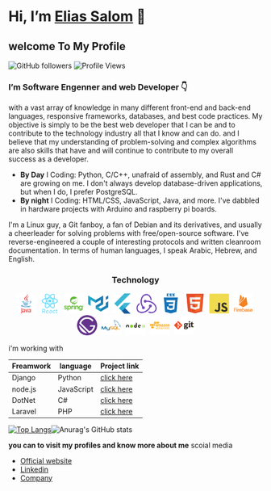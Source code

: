 <p align="center">

#  Hi, I’m [Elias Salom](https://eliassalom.github.io/Website/) 👋
##   welcome To My Profile

![GitHub followers](https://img.shields.io/github/followers/EliasSalom?style=for-the-badge)
![Profile Views](https://komarev.com/ghpvc/?username=EliasSalom&style=for-the-badge)
</p>

### I’m Software Engenner and web Developer :point_down:
with a vast array of knowledge in many different front-end and back-end languages, responsive frameworks, databases, and best code practices. My objective is simply to be the best web developer that I can be and to contribute to the technology industry all that I know and can do. and I believe that my understanding of problem-solving and complex algorithms are also skills that have and will continue to contribute to my overall success as a developer.

 - **By Day** I Coding: Python, C/C++, unafraid of assembly, and Rust and C# are growing on me. I don't always develop database-driven
   applications, but when I do, I prefer PostgreSQL.
 - **By night** I Coding: HTML/CSS, JavaScript, Java, and more. I've dabbled in hardware projects with Arduino and raspberry pi boards.
 
I'm a Linux guy, a Git fanboy, a fan of Debian and its derivatives, and usually a cheerleader for solving problems with free/open-source software. I've reverse-engineered a couple of interesting protocols and written cleanroom documentation.
In terms of human languages, I speak Arabic, Hebrew, and English.

<div align="center">
 <h3>Technology</h3>
  <img src="https://github.com/devicons/devicon/blob/master/icons/java/java-original-wordmark.svg" title="Java" alt="Java" width="40" height="40"/>&nbsp;
  <img src="https://github.com/devicons/devicon/blob/master/icons/react/react-original-wordmark.svg" title="React" alt="React" width="40" height="40"/>&nbsp;
  <img src="https://github.com/devicons/devicon/blob/master/icons/spring/spring-original-wordmark.svg" title="Spring" alt="Spring" width="40" height="40"/>&nbsp;
  <img src="https://github.com/devicons/devicon/blob/master/icons/materialui/materialui-original.svg" title="Material UI" alt="Material UI" width="40" height="40"/>&nbsp;
  <img src="https://github.com/devicons/devicon/blob/master/icons/flutter/flutter-original.svg" title="Flutter" alt="Flutter" width="40" height="40"/>&nbsp;
  <img src="https://github.com/devicons/devicon/blob/master/icons/redux/redux-original.svg" title="Redux" alt="Redux " width="40" height="40"/>&nbsp;
  <img src="https://github.com/devicons/devicon/blob/master/icons/css3/css3-plain-wordmark.svg"  title="CSS3" alt="CSS" width="40" height="40"/>&nbsp;
  <img src="https://github.com/devicons/devicon/blob/master/icons/html5/html5-original.svg" title="HTML5" alt="HTML" width="40" height="40"/>&nbsp;
  <img src="https://github.com/devicons/devicon/blob/master/icons/javascript/javascript-original.svg" title="JavaScript" alt="JavaScript" width="40" height="40"/>&nbsp;
  <img src="https://github.com/devicons/devicon/blob/master/icons/firebase/firebase-plain-wordmark.svg" title="Firebase" alt="Firebase" width="40" height="40"/>&nbsp;
  <img src="https://github.com/devicons/devicon/blob/master/icons/gatsby/gatsby-original.svg" title="Gatsby"  alt="Gatsby" width="40" height="40"/>&nbsp;
  <img src="https://github.com/devicons/devicon/blob/master/icons/mysql/mysql-original-wordmark.svg" title="MySQL"  alt="MySQL" width="40" height="40"/>&nbsp;
  <img src="https://github.com/devicons/devicon/blob/master/icons/nodejs/nodejs-original-wordmark.svg" title="NodeJS" alt="NodeJS" width="40" height="40"/>&nbsp;
  <img src="https://github.com/devicons/devicon/blob/master/icons/amazonwebservices/amazonwebservices-plain-wordmark.svg" title="AWS" alt="AWS" width="40" height="40"/>&nbsp;
  <img src="https://github.com/devicons/devicon/blob/master/icons/git/git-original-wordmark.svg" title="Git" **alt="Git" width="40" height="40"/>
</div>

i'm working with 

Freamwork | language | Project link
------------- | ------------- | -------------- 
Django | Python | [click here](http://github.com)
node.js | JavaScript | [click here](http://github.com)
DotNet | C# | [click here](http://github.com)
Laravel | PHP | [click here](http://github.com)

[![Top Langs](https://github-readme-stats.vercel.app/api/top-langs/?username=EliasSalom&langs_count=3)](https://github.com/EliasSalom/github-readme-stats)![Anurag's GitHub stats](https://github-readme-stats.vercel.app/api?username=EliasSalom&show_icons=true)

**you can to visit my profiles and know more about me**
scoial media
* [Official website](https://eliassalom.github.io/Website/)
* [Linkedin](https://www.linkedin.com/in/elias-salom-8a9a756b/)
* [Company](https://cybermood.io/)

<!-- <a href="https://github.com/anuraghazra/github-readme-stats">
  <img align="center" src="https://github-readme-stats.vercel.app/api/pin/?username=anuraghazra&repo=github-readme-stats" />
</a>
<a href="https://github.com/anuraghazra/convoychat">
  <img align="center" src="https://github-readme-stats.vercel.app/api/pin/?username=anuraghazra&repo=convoychat" />
</a> -->



<!---
EliasSalom/EliasSalom is a ✨ special ✨ repository because its `README.md` (this file) appears on your GitHub profile.
You can click the Preview link to take a look at your changes.
--->
